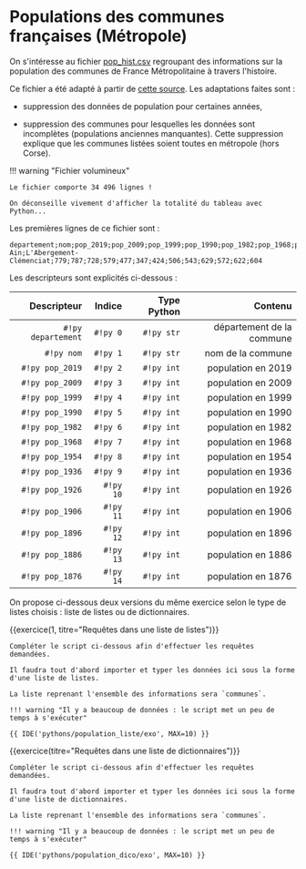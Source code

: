 # Populations des communes françaises (Métropole)

On s'intéresse au fichier [pop_hist.csv](../pop_hist.csv) regroupant des informations sur la population des communes de France Métropolitaine à travers l'histoire.

Ce fichier a été adapté à partir de [cette source](https://www.insee.fr/fr/statistiques/3698339). Les adaptations faites sont :

* suppression des données de population pour certaines années,

* suppression des communes pour lesquelles les données sont incomplètes (populations anciennes manquantes). Cette suppression explique que les communes listées soient toutes en métropole (hors Corse).

!!! warning "Fichier volumineux"

    Le fichier comporte 34 496 lignes !
    
    On déconseille vivement d'afficher la totalité du tableau avec Python...

Les premières lignes de ce fichier sont :

```title="📑 Données CSV"
departement;nom;pop_2019;pop_2009;pop_1999;pop_1990;pop_1982;pop_1968;pop_1954;pop_1936;pop_1926;pop_1906;pop_1896;pop_1886;pop_1876
Ain;L'Abergement-Clémenciat;779;787;728;579;477;347;424;506;543;629;572;622;604
```

Les descripteurs sont explicités ci-dessous :

|        Descripteur |    Indice | Type Python |                   Contenu |
| -----------------: | --------: | ----------: | ------------------------: |
| `#!py departement` |  `#!py 0` |  `#!py str` | département de la commune |
|         `#!py nom` |  `#!py 1` |  `#!py str` |         nom de la commune |
|    `#!py pop_2019` |  `#!py 2` |  `#!py int` |        population en 2019 |
|    `#!py pop_2009` |  `#!py 3` |  `#!py int` |        population en 2009 |
|    `#!py pop_1999` |  `#!py 4` |  `#!py int` |        population en 1999 |
|    `#!py pop_1990` |  `#!py 5` |  `#!py int` |        population en 1990 |
|    `#!py pop_1982` |  `#!py 6` |  `#!py int` |        population en 1982 |
|    `#!py pop_1968` |  `#!py 7` |  `#!py int` |        population en 1968 |
|    `#!py pop_1954` |  `#!py 8` |  `#!py int` |        population en 1954 |
|    `#!py pop_1936` |  `#!py 9` |  `#!py int` |        population en 1936 |
|    `#!py pop_1926` | `#!py 10` |  `#!py int` |        population en 1926 |
|    `#!py pop_1906` | `#!py 11` |  `#!py int` |        population en 1906 |
|    `#!py pop_1896` | `#!py 12` |  `#!py int` |        population en 1896 |
|    `#!py pop_1886` | `#!py 13` |  `#!py int` |        population en 1886 |
|    `#!py pop_1876` | `#!py 14` |  `#!py int` |        population en 1876 |

On propose ci-dessous deux versions du même exercice selon le type de listes choisis : liste de listes ou de dictionnaires.


{{exercice(1, titre="Requêtes dans une liste de listes")}}

    Compléter le script ci-dessous afin d'effectuer les requêtes demandées. 
    
    Il faudra tout d'abord importer et typer les données ici sous la forme d'une liste de listes.
    
    La liste reprenant l'ensemble des informations sera `communes`.

    !!! warning "Il y a beaucoup de données : le script met un peu de temps à s'exécuter"
    
    {{ IDE('pythons/population_liste/exo', MAX=10) }}

{{exercice(titre="Requêtes dans une liste de dictionnaires")}}

    Compléter le script ci-dessous afin d'effectuer les requêtes demandées. 
    
    Il faudra tout d'abord importer et typer les données ici sous la forme d'une liste de dictionnaires.
    
    La liste reprenant l'ensemble des informations sera `communes`.

    !!! warning "Il y a beaucoup de données : le script met un peu de temps à s'exécuter"
    
    {{ IDE('pythons/population_dico/exo', MAX=10) }}
    